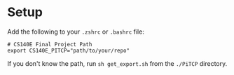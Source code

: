 # Setup
Add the following to your `.zshrc` or `.bashrc` file:
```
# CS140E Final Project Path
export CS140E_PITCP="path/to/your/repo"
```
If you don't know the path, run `sh get_export.sh` from the `./PiTCP` directory.